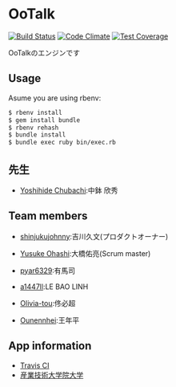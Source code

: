 OoTalk
========

[![Build Status](https://travis-ci.org/SBR2015/OoTalk.svg?branch=master)](https://travis-ci.org/SBR2015/OoTalk)
[![Code Climate](https://codeclimate.com/github/SBR2015/OoTalk/badges/gpa.svg)](https://codeclimate.com/github/SBR2015/OoTalk)
[![Test Coverage](https://codeclimate.com/github/SBR2015/OoTalk/badges/coverage.svg)](https://codeclimate.com/github/SBR2015/OoTalk/coverage)

OoTalkのエンジンです

Usage
-----

Asume you are using rbenv:

```bash
$ rbenv install
$ gem install bundle
$ rbenv rehash
$ bundle install
$ bundle exec ruby bin/exec.rb
```

先生
---------------
- [Yoshihide Chubachi](https://github.com/ychubachi):中鉢 欣秀

Team members
---------------
- [shinjukujohnny](https://github.com/shinjukujohnny):吉川久文(プロダクトオーナー)

- [Yusuke Ohashi](https://github.com/yuchan):大橋佑亮(Scrum master)

- [pyar6329](https://github.com/pyar6329):有馬司

- [a1447ll](https://github.com/a1447ll):LE BAO LINH

- [Olivia-tou](https://github.com/Olivia-tou):佟必超

- [Ounennhei](https://github.com/Ounennhei):王年平

App information
---------------
- [Travis CI](https://travis-ci.org/SBR2015/OoTalk)
- [産業技術大学院大学](http://aiit.ac.jp/)
